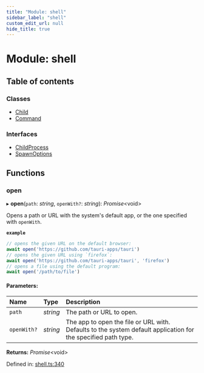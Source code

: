 ```yaml
---
title: "Module: shell"
sidebar_label: "shell"
custom_edit_url: null
hide_title: true
---
```


# Module: shell

## Table of contents

### Classes

- [Child](../classes/shell.child.md)
- [Command](../classes/shell.command.md)

### Interfaces

- [ChildProcess](../interfaces/shell.childprocess.md)
- [SpawnOptions](../interfaces/shell.spawnoptions.md)

## Functions

### open

▸ **open**(`path`: *string*, `openWith?`: *string*): *Promise*<void\>

Opens a path or URL with the system's default app,
or the one specified with `openWith`.

**`example`** 
```typescript
// opens the given URL on the default browser:
await open('https://github.com/tauri-apps/tauri')
// opens the given URL using `firefox`:
await open('https://github.com/tauri-apps/tauri', 'firefox')
// opens a file using the default program:
await open('/path/to/file')
```

#### Parameters:

Name | Type | Description |
:------ | :------ | :------ |
`path` | *string* | The path or URL to open.   |
`openWith?` | *string* | The app to open the file or URL with. Defaults to the system default application for the specified path type.   |

**Returns:** *Promise*<void\>

Defined in: [shell.ts:340](https://github.com/tauri-apps/tauri/blob/a68b4ee8/tooling/api/src/shell.ts#L340)
